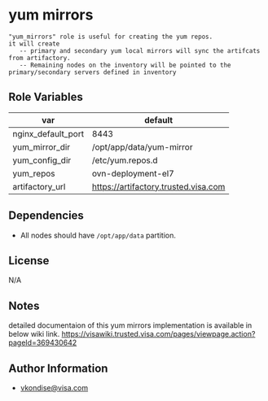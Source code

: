 yum mirrors
===========

```
"yum_mirrors" role is useful for creating the yum repos. 
it will create 
   -- primary and secondary yum local mirrors will sync the artifcats from artifactory.
   -- Remaining nodes on the inventory will be pointed to the primary/secondary servers defined in inventory
```


Role Variables
--------------

| var                           | default                                  | 
|-------------------------------|------------------------------------------|
| nginx_default_port            | 8443                                     | 
| yum_mirror_dir                | /opt/app/data/yum-mirror                 |
| yum_config_dir                | /etc/yum.repos.d                         |
| yum_repos                     | ovn-deployment-el7                       |
| artifactory_url               | https://artifactory.trusted.visa.com      |



Dependencies
------------

- All nodes should have `/opt/app/data` partition.


License
-------
N/A



Notes
-------------
detailed documentaion of this yum mirrors implementation is available in below wiki link.
https://visawiki.trusted.visa.com/pages/viewpage.action?pageId=369430642


Author Information
------------------

* vkondise@visa.com